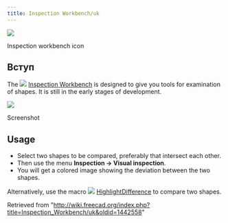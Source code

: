 ```yaml
---
title: Inspection Workbench/uk
---
```

![](/images/Workbench_Inspection.svg)

Inspection workbench icon

## Вступ

The ![](/images/Workbench_Inspection.svg) [Inspection Workbench](/Inspection_Workbench "Inspection Workbench") is designed to give you tools for examination of shapes. It is still in the early stages of development.

![](/images/InspectionEx.png)

Screenshot

## Usage

* Select two shapes to be compared, preferably that intersect each other.
* Then use the menu **Inspection → Visual inspection**.
* You will get a colored image showing the deviation between the two shapes.

Alternatively, use the macro ![](/images/HighlightDifference.png) [HighlightDifference](/Macro_HighlightDifference "Macro HighlightDifference") to compare two shapes.

Retrieved from "<http://wiki.freecad.org/index.php?title=Inspection_Workbench/uk&oldid=1442558>"